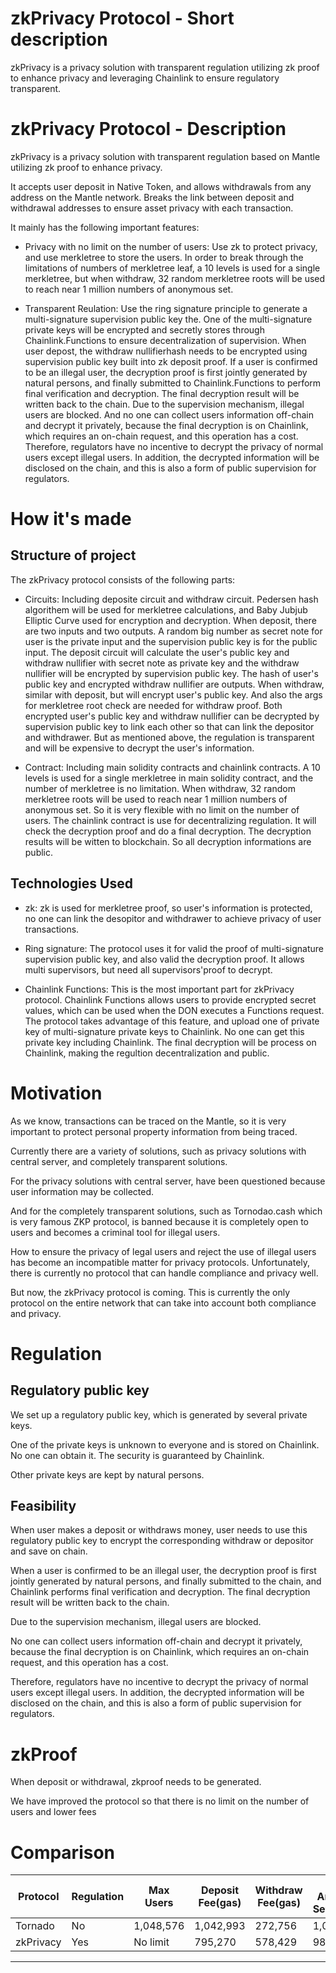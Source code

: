 

# zkPrivacy Protocol - Short description

zkPrivacy is a privacy solution with transparent regulation utilizing zk proof to enhance privacy and leveraging Chainlink to ensure regulatory transparent.


# zkPrivacy Protocol - Description

zkPrivacy is a privacy solution with transparent regulation based on Mantle utilizing zk proof to enhance privacy. 

It accepts user deposit in Native Token, and allows withdrawals from any address on the Mantle network. Breaks the link between deposit and withdrawal addresses to ensure asset privacy with each transaction.

It mainly has the following important features:

- Privacy with no limit on the number of users: Use zk to protect privacy, and use merkletree to store the users. In order to break through the limitations of numbers of merkletree leaf, a 10 levels is used for a single merkletree, but when withdraw, 32 random merkletree roots will be used to reach near 1 million numbers of anonymous set.

- Transparent Reulation: Use the ring signature principle to generate a multi-signature supervision public key the. One of the multi-signature private keys will be encrypted and secretly stores through Chainlink.Functions to ensure decentralization of supervision. When user depost, the withdraw nullifierhash needs to be encrypted using supervision public key built into zk deposit proof. If a user is confirmed to be an illegal user, the decryption proof is first jointly generated by natural persons, and finally submitted to Chainlink.Functions to perform final verification and decryption. The final decryption result will be written back to the chain. Due to the supervision mechanism, illegal users are blocked. And no one can collect users information off-chain and decrypt it privately, because the final decryption is on Chainlink, which requires an on-chain request, and this operation has a cost. Therefore, regulators have no incentive to decrypt the privacy of normal users except illegal users. In addition, the decrypted information will be disclosed on the chain, and this is also a form of public supervision for regulators.


# How it's made
## Structure of project

The zkPrivacy protocol consists of the following parts:

- Circuits: Including deposite circuit and withdraw circuit. Pedersen hash algorithem will be used for merkletree calculations, and Baby Jubjub Elliptic Curve used for encryption and decryption. When deposit, there are two inputs and two outputs. A random big number as secret note for user is the private input and the supervision public key is for the public input. 
The deposit circuit will calculate the user's public key and withdraw nullifier with secret note as private key and the withdraw nullifier will be encrypted by supervision public key. The hash of user's public key and encrypted withdraw nullifier are outputs. When withdraw, similar with deposit, but will encrypt user's public key. And also the args for merkletree root check are needed for withdraw proof. Both encrypted user's public key and withdraw nullifier can be decrypted by supervision public key to link each other so that can link the depositor and withdrawer. But as mentioned above, the regulation is transparent and will be expensive to decrypt the user's information.


- Contract: Including main solidity contracts and chainlink contracts. A 10 levels is used for a single merkletree in main solidity contract, and the number of merkletree is no limitation. When withdraw, 32 random merkletree roots will be used to reach near 1 million numbers of anonymous set. So it is very flexible with no limit on the number of users. The chainlink contract is use for decentralizing regulation. It will check the decryption proof and do a final decryption. The decryption results will be witten to blockchain. So all decryption informations are public. 


## Technologies Used
- zk: zk is used for merkletree proof, so user's information is protected, no one can link the desopitor and withdrawer to achieve privacy of user transactions.

- Ring signature: The protocol uses it for valid the proof of multi-signature supervision public key, and also valid the decryption proof. It allows multi supervisors, but need all supervisors'proof to decrypt.

- Chainlink Functions: This is the most important part for zkPrivacy protocol. Chainlink Functions allows users to provide encrypted secret values, which can be used when the DON executes a Functions request. The protocol takes advantage of this feature, and upload one of private key of multi-signature private keys to Chainlink. No one can get this private key including Chainlink. The final decryption will be process on Chainlink, making the regultion decentralization and public.








# Motivation

As we know, transactions can be traced on the Mantle, so it is very important to protect personal property information from being traced.

Currently there are a variety of solutions, such as privacy solutions with central server, and completely transparent solutions.

For the privacy solutions with central server, have been questioned because user information may be collected.

And for the completely transparent solutions, such as Tornodao.cash which is very famous ZKP protocol, is banned because it is completely open to users and becomes a criminal tool for illegal users.

How to ensure the privacy of legal users and reject the use of illegal users has become an incompatible matter for privacy protocols. Unfortunately, there is currently no protocol that can handle compliance and privacy well.

But now, the zkPrivacy protocol is coming. This is currently the only protocol on the entire network that can take into account both compliance and privacy.


# Regulation
## Regulatory public key
We set up a regulatory public key, which is generated by several private keys. 

One of the private keys is unknown to everyone and is stored on Chainlink. No one can obtain it. The security is guaranteed by Chainlink.

Other private keys are kept by natural persons.

## Feasibility
When user makes a deposit or withdraws money, user needs to use this regulatory public key to encrypt the corresponding withdraw or depositor and save on chain.

When a user is confirmed to be an illegal user, the decryption proof is first jointly generated by natural persons, and finally submitted to the chain, and Chainlink performs final verification and decryption. The final decryption result will be written back to the chain.

Due to the supervision mechanism, illegal users are blocked.

No one can collect users information off-chain and decrypt it privately, because the final decryption is on Chainlink, which requires an on-chain request, and this operation has a cost. 

Therefore, regulators have no incentive to decrypt the privacy of normal users except illegal users. In addition, the decrypted information will be disclosed on the chain, and this is also a form of public supervision for regulators.

# zkProof
When deposit or withdrawal, zkproof needs to be generated.

We have improved the protocol so that there is no limit on the number of users and lower fees



# Comparison

| Protocol | Regulation |Max Users | Deposit Fee(gas) | Withdraw Fee(gas) | Max Anonymous Set(numbers) |
|------|------|------|------|------|----------|
| Tornado |No|1,048,576| 1,042,993 | 272,756 | 1,048,576|
| zkPrivacy |Yes|No limit| 795,270 | 578,429 | 983,040|

-----------

